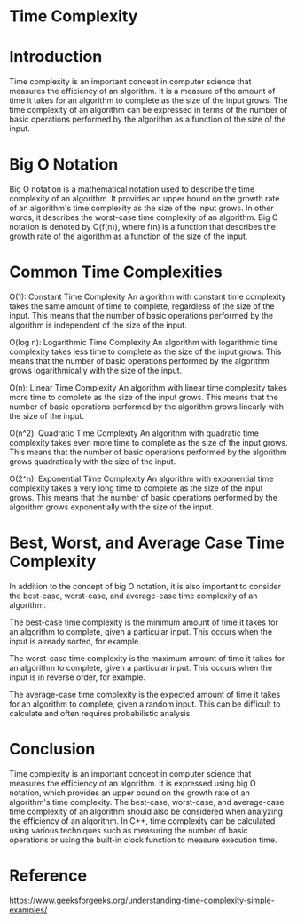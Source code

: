 # Time Complexity 

# Introduction

Time complexity is an important concept in computer science that measures the efficiency of an algorithm.
It is a measure of the amount of time it takes for an algorithm to complete as the size of the input grows. 
The time complexity of an algorithm can be expressed in terms of the number of basic operations performed by the algorithm as a function of the size of the input.

# Big O Notation

Big O notation is a mathematical notation used to describe the time complexity of an algorithm. 
It provides an upper bound on the growth rate of an algorithm's time complexity as the size of the input grows. 
In other words, it describes the worst-case time complexity of an algorithm. 
Big O notation is denoted by O(f(n)), where f(n) is a function that describes the growth rate of the algorithm as a function of the size of the input.

# Common Time Complexities

O(1): Constant Time Complexity
An algorithm with constant time complexity takes the same amount of time to complete, regardless of the size of the input. This means that the number of basic operations performed by the algorithm is independent of the size of the input.

O(log n): Logarithmic Time Complexity
An algorithm with logarithmic time complexity takes less time to complete as the size of the input grows. This means that the number of basic operations performed by the algorithm grows logarithmically with the size of the input.

O(n): Linear Time Complexity
An algorithm with linear time complexity takes more time to complete as the size of the input grows. This means that the number of basic operations performed by the algorithm grows linearly with the size of the input.

O(n^2): Quadratic Time Complexity
An algorithm with quadratic time complexity takes even more time to complete as the size of the input grows. This means that the number of basic operations performed by the algorithm grows quadratically with the size of the input.

O(2^n): Exponential Time Complexity
An algorithm with exponential time complexity takes a very long time to complete as the size of the input grows. This means that the number of basic operations performed by the algorithm grows exponentially with the size of the input.

# Best, Worst, and Average Case Time Complexity

In addition to the concept of big O notation, it is also important to consider the best-case, worst-case, and average-case time complexity of an algorithm.

The best-case time complexity is the minimum amount of time it takes for an algorithm to complete, given a particular input. This occurs when the input is already sorted, for example.

The worst-case time complexity is the maximum amount of time it takes for an algorithm to complete, given a particular input. This occurs when the input is in reverse order, for example.

The average-case time complexity is the expected amount of time it takes for an algorithm to complete, given a random input. This can be difficult to calculate and often requires probabilistic analysis.

# Conclusion

Time complexity is an important concept in computer science that measures the efficiency of an algorithm. 
It is expressed using big O notation, which provides an upper bound on the growth rate of an algorithm's time complexity. 
The best-case, worst-case, and average-case time complexity of an algorithm should also be considered when analyzing the efficiency of an algorithm. 
In C++, time complexity can be calculated using various techniques such as measuring the number of basic operations or using the built-in clock function to measure execution time.

# Reference 

https://www.geeksforgeeks.org/understanding-time-complexity-simple-examples/
